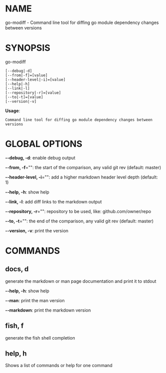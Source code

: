 # NAME

go-modiff - Command line tool for diffing go module dependency changes between versions

# SYNOPSIS

go-modiff

```
[--debug|-d]
[--from|-f]=[value]
[--header-level|-i]=[value]
[--help|-h]
[--link|-l]
[--repository|-r]=[value]
[--to|-t]=[value]
[--version|-v]
```

**Usage**:

```
Command line tool for diffing go module dependency changes between versions
```

# GLOBAL OPTIONS

**--debug, -d**: enable debug output

**--from, -f**="": the start of the comparison, any valid git rev (default: master)

**--header-level, -i**="": add a higher markdown header level depth (default: 1)

**--help, -h**: show help

**--link, -l**: add diff links to the markdown output

**--repository, -r**="": repository to be used, like: github.com/owner/repo

**--to, -t**="": the end of the comparison, any valid git rev (default: master)

**--version, -v**: print the version


# COMMANDS

## docs, d

generate the markdown or man page documentation and print it to stdout

**--help, -h**: show help

**--man**: print the man version

**--markdown**: print the markdown version

## fish, f

generate the fish shell completion

## help, h

Shows a list of commands or help for one command

